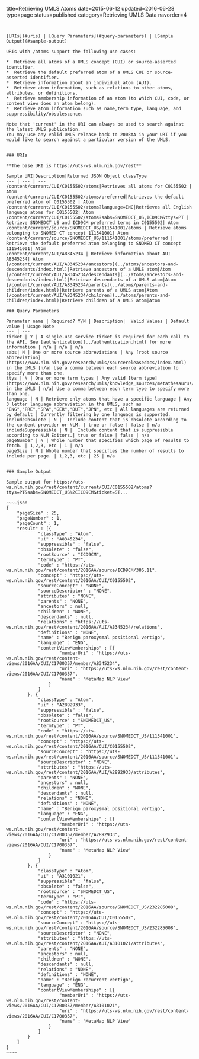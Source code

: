title=Retrieving UMLS Atoms
date=2015-06-12
updated=2016-06-28
type=page
status=published
category=Retrieving UMLS Data
navorder=4
~~~~~~


[URIs](#uris) | [Query Parameters](#query-parameters) | [Sample Output](#sample-output)

URIs with /atoms support the following use cases:

*  Retrieve all atoms of a UMLS concept (CUI) or source-asserted identifier.
*  Retrieve the default preferred atom of a UMLS CUI or source-asserted identifier.
*  Retrieve information about an individual atom (AUI).
*  Retrieve atom information, such as relations to other atoms, attributes, or definitions.
*  Retrieve membership information of an atom (to which CUI, code, or content view does an atom belong).
*  Retrieve atom information such as name,term type, language, and suppressibility/obsolescence.

Note that 'current' in the URI can always be used to search against the latest UMLS publication.
You may use any valid UMLS release back to 2008AA in your URI if you would like to search against a particular version of the UMLS.


### URIs
 
**The base URI is https://uts-ws.nlm.nih.gov/rest**

Sample URI|Description|Returned JSON Object classType
--- | --- | ---
/content/current/CUI/C0155502/atoms|Retrieves all atoms for C0155502 | Atom
/content/current/CUI/C0155502/atoms/preferred|Retrieves the default preferred atom of C0155502 | Atom
/content/current/CUI/C0155502/atoms?language=ENG|Retrieves all English language atoms for C0155502| Atom
/content/current/CUI/C0155502/atoms?sabs=SNOMEDCT_US,ICD9CM&ttys=PT | Retrieve SNOMEDCT_US and ICD9CM preferred terms in C0155502| Atom
/content/current/source/SNOMEDCT_US/111541001/atoms | Retrieve atoms belonging to SNOMED CT concept 111541001| Atom
/content/current/source/SNOMEDCT_US/111541001/atoms/preferred | Retrieve the default preferred atom belonging to SNOMED CT concept 111541001| Atom
/content/current/AUI/A8345234 | Retrieve information about AUI A8345234| Atom
[/content/current/AUI/A8345234/ancestors](../atoms/ancestors-and-descendants/index.html)|Retrieve ancestors of a UMLS atom|Atom
[/content/current/AUI/A8345234/descendants](../atoms/ancestors-and-descendants/index.html)|Retrieve descendants of a UMLS atom|Atom
[/content/current/AUI/A8345234/parents](../atoms/parents-and-children/index.html)|Retrieve parents of a UMLS atom|Atom
[/content/current/AUI/A8345234/children](../atoms/parents-and-children/index.html)|Retrieve children of a UMLS atom|Atom

### Query Parameters

Parameter name | Required? Y/N | Description|  Valid Values | Default value | Usage Note
--- | ---
ticket | Y | A single-use service ticket is required for each call to the API. See [authentication](../authentication.html) for more information | n/a | n/a | n/a
sabs| N | One or more source abbreviations | Any [root source abbreviation](https://www.nlm.nih.gov/research/umls/sourcereleasedocs/index.html) in the UMLS |n/a| Use a comma between each source abbreviation to specify more than one.
ttys | N | One or more term types | Any valid [term type](https://www.nlm.nih.gov/research/umls/knowledge_sources/metathesaurus/release/abbreviations.html#TTYC) in the UMLS | n/a| Use a comma between each term type to specify more than one.
language | N | Retrieve only atoms that have a specific language | Any 3 letter language abbreviation in the UMLS, such as "ENG","FRE","SPA","GER","DUT","JPN", etc | All languages are returned by default | Currently filtering by one language is supported.
includeObsolete | N |  Include content that is obsolete according to the content provider or NLM. | true or false | false | n/a
includeSuppressible | N |  Include content that is suppressible according to NLM Editors.| true or false | false | n/a
pageNumber | N | Whole number that specifies which page of results to fetch. | 1,2,3, etc | 1 | n/a
pageSize | N | Whole number that specifies the number of results to include per page. | 1,2,3, etc | 25 | n/a


### Sample Output

Sample output for https://uts-ws.nlm.nih.gov/rest/content/current/CUI/C0155502/atoms?ttys=PT&sabs=SNOMEDCT_US%2CICD9CM&ticket=ST...

~~~~json
{
	"pageSize" : 25,
	"pageNumber" : 1,
	"pageCount" : 1,
	"result" : [{
			"classType" : "Atom",
			"ui" : "A8345234",
			"suppressible" : "false",
			"obsolete" : "false",
			"rootSource" : "ICD9CM",
			"termType" : "PT",
			"code" : "https://uts-ws.nlm.nih.gov/rest/content/2016AA/source/ICD9CM/386.11",
			"concept" : "https://uts-ws.nlm.nih.gov/rest/content/2016AA/CUI/C0155502",
			"sourceConcept" : "NONE",
			"sourceDescriptor" : "NONE",
			"attributes" : "NONE",
			"parents" : "NONE",
			"ancestors" : null,
			"children" : "NONE",
			"descendants" : null,
			"relations" : "https://uts-ws.nlm.nih.gov/rest/content/2016AA/AUI/A8345234/relations",
			"definitions" : "NONE",
			"name" : "Benign paroxysmal positional vertigo",
			"language" : "ENG",
			"contentViewMemberships" : [{
					"memberUri" : "https://uts-ws.nlm.nih.gov/rest/content-views/2016AA/CUI/C1700357/member/A8345234",
					"uri" : "https://uts-ws.nlm.nih.gov/rest/content-views/2016AA/CUI/C1700357",
					"name" : "MetaMap NLP View"
				}
			]
		}, {
			"classType" : "Atom",
			"ui" : "A2892933",
			"suppressible" : "false",
			"obsolete" : "false",
			"rootSource" : "SNOMEDCT_US",
			"termType" : "PT",
			"code" : "https://uts-ws.nlm.nih.gov/rest/content/2016AA/source/SNOMEDCT_US/111541001",
			"concept" : "https://uts-ws.nlm.nih.gov/rest/content/2016AA/CUI/C0155502",
			"sourceConcept" : "https://uts-ws.nlm.nih.gov/rest/content/2016AA/source/SNOMEDCT_US/111541001",
			"sourceDescriptor" : "NONE",
			"attributes" : "https://uts-ws.nlm.nih.gov/rest/content/2016AA/AUI/A2892933/attributes",
			"parents" : "NONE",
			"ancestors" : null,
			"children" : "NONE",
			"descendants" : null,
			"relations" : "NONE",
			"definitions" : "NONE",
			"name" : "Benign paroxysmal positional vertigo",
			"language" : "ENG",
			"contentViewMemberships" : [{
					"memberUri" : "https://uts-ws.nlm.nih.gov/rest/content-views/2016AA/CUI/C1700357/member/A2892933",
					"uri" : "https://uts-ws.nlm.nih.gov/rest/content-views/2016AA/CUI/C1700357",
					"name" : "MetaMap NLP View"
				}
			]
		}, {
			"classType" : "Atom",
			"ui" : "A3101021",
			"suppressible" : "false",
			"obsolete" : "false",
			"rootSource" : "SNOMEDCT_US",
			"termType" : "PT",
			"code" : "https://uts-ws.nlm.nih.gov/rest/content/2016AA/source/SNOMEDCT_US/232285008",
			"concept" : "https://uts-ws.nlm.nih.gov/rest/content/2016AA/CUI/C0155502",
			"sourceConcept" : "https://uts-ws.nlm.nih.gov/rest/content/2016AA/source/SNOMEDCT_US/232285008",
			"sourceDescriptor" : "NONE",
			"attributes" : "https://uts-ws.nlm.nih.gov/rest/content/2016AA/AUI/A3101021/attributes",
			"parents" : "NONE",
			"ancestors" : null,
			"children" : "NONE",
			"descendants" : null,
			"relations" : "NONE",
			"definitions" : "NONE",
			"name" : "Benign recurrent vertigo",
			"language" : "ENG",
			"contentViewMemberships" : [{
					"memberUri" : "https://uts-ws.nlm.nih.gov/rest/content-views/2016AA/CUI/C1700357/member/A3101021",
					"uri" : "https://uts-ws.nlm.nih.gov/rest/content-views/2016AA/CUI/C1700357",
					"name" : "MetaMap NLP View"
				}
			]
		}
	]
}
~~~~

